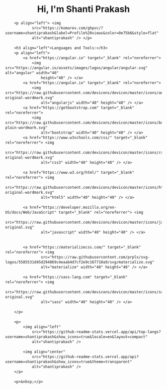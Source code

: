 <h1 align="center">Hi, I'm Shanti Prakash</h1>

        <p align="left"> <img
                src="https://komarev.com/ghpvc/?username=shantiprakash&label=Profile%20views&color=0e75b6&style=flat"
                alt="shantiprakash" /> </p>        

        <h3 align="left">Languages and Tools:</h3>
        <p align="left">
            <a href="https://angular.io" target="_blank" rel="noreferrer">
                <img src="https://angular.io/assets/images/logos/angular/angular.svg" alt="angular" width="40"
                    height="40" /> </a>
            <a href="https://angular.io" target="_blank" rel="noreferrer">
                <img src="https://raw.githubusercontent.com/devicons/devicon/master/icons/angularjs/angularjs-original-wordmark.svg"
                    alt="angularjs" width="40" height="40" /> </a>
            <a href="https://getbootstrap.com" target="_blank" rel="noreferrer">
                <img src="https://raw.githubusercontent.com/devicons/devicon/master/icons/bootstrap/bootstrap-plain-wordmark.svg"
                    alt="bootstrap" width="40" height="40" /> </a>
            <a href="https://www.w3schools.com/css/" target="_blank" rel="noreferrer"> <img
                    src="https://raw.githubusercontent.com/devicons/devicon/master/icons/css3/css3-original-wordmark.svg"
                    alt="css3" width="40" height="40" /> </a>

            <a href="https://www.w3.org/html/" target="_blank" rel="noreferrer"> <img
                    src="https://raw.githubusercontent.com/devicons/devicon/master/icons/html5/html5-original-wordmark.svg"
                    alt="html5" width="40" height="40" /> </a>

            <a href="https://developer.mozilla.org/en-US/docs/Web/JavaScript" target="_blank" rel="noreferrer"> <img
                    src="https://raw.githubusercontent.com/devicons/devicon/master/icons/javascript/javascript-original.svg"
                    alt="javascript" width="40" height="40" /> </a>


            <a href="https://materializecss.com/" target="_blank" rel="noreferrer"> <img
                    src="https://raw.githubusercontent.com/prplx/svg-logos/5585531d45d294869c4eaab4d7cf2e9c167710a9/svg/materialize.svg"
                    alt="materialize" width="40" height="40" /> </a>
            
            <a href="https://sass-lang.com" target="_blank" rel="noreferrer"> <img
                    src="https://raw.githubusercontent.com/devicons/devicon/master/icons/sass/sass-original.svg"
                    alt="sass" width="40" height="40" /> </a>
            
        </p>

        <p>
            <img align="left"
                src="https://github-readme-stats.vercel.app/api/top-langs?username=shantiprakash&show_icons=true&locale=en&layout=compact"
                alt="shantiprakash" />

            <img align="center"
                src="https://github-readme-stats.vercel.app/api?username=shantiprakash&show_icons=true&theme=transparent"
                alt="shantiprakash" />
        </p>

        <p>&nbsp;</p>

        
